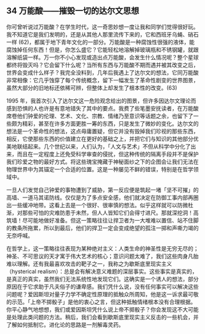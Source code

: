 ## 34 万能酸——摧毁一切的达尔文思想

你可曾听说过万能酸？在学生时代，这一奇思妙想一度让我和同学们觉得很好玩。我不知道它是我们发明的，还是从其他人那里流传下来的，它和西班牙乌蝇、硝石一样 (62)，都属于地下青年文化的一部分。万能酸是一种腐蚀性很强的液体，能腐蚀掉任何东西！但是，你怎么盛它？它能轻松地溶解掉玻璃瓶和不锈钢罐，就跟溶解纸袋一样。万一你不小心发现或造出点万能酸，会发生什么情况呢？整个星球都终将毁灭吗？它会留下什么呢？当所有东西与万能酸不期而遇并被其改变之后，世界会变成什么样子？我完全没料到，几年后我遇上了达尔文的想法，它同万能酸非常相像：它几乎蚀穿了每个传统概念，留下一幅发生了革命性剧变的世界图景，虽然大部分的旧地标还依稀可辨，但整体上却发生了根本性的改变。(63)

1995 年，我首次引入了达尔文这一危险观念给出的图景，但许多因达尔文理论而感到恐惧的人也许是有意地错失了其中的要点。我费了些笔墨安抚读者，在万能酸席卷他们钟爱的伦理、艺术、文化、宗教、情绪乃至意识等话题之余，也留下了一些颇为精彩，甚至在许多方面更胜一筹的东西，只是发生了微妙的变化。达尔文的想法是一个革命性的想法，这点毋庸置疑，但它并没有毁掉我们珍视的那些东西，相反，它使那些东西的价值建立在更好的基础之上，并把它们与知识的其他部分优美地联结起来。几个世纪以来，人们认为，「人文与艺术」不但从科学中分化了出来，而且在一定程度上还免受科学审查的侵扰，但这种传统的隔离手段并不是保护我们珍爱之物的最好方式。将这些瑰宝掩藏于神秘面纱之下的企图会让我们无法在物理世界中为其锚定一个合适的位置。这是一种屡见不鲜的错误，特别是在哲学领域中。

一旦人们发觉自己钟爱的事物遭到了威胁，第一反应便是筑起一堵「坚不可摧」的高墙、一道马其诺防线。仅仅是为了多点安全感，他们就决定在防御工事内部再圈出一些缓冲地带。这看上去是一个很好、很审慎的想法。似乎这样就可以防微杜渐，对那些可怕的灾难防患于未然，但人人皆知它们会得寸进尺。那就深挖洞！高筑墙！尽可能地做好准备。但这一策略往往让捍卫者为一大堆难以置信、站不住脚的教条所拖累，所以到最后，他们的捍卫一定会变成绝望的孤注一掷和声嘶力竭的无奈呼喊。

在哲学上，这一策略往往表现为某种绝对主义：人类生命的神圣性是无穷无尽的；神圣、不可思议的天才寓于伟大艺术的核心；意识问题太难了，我们这些肉身凡胎难以理解。还有我最喜欢攻击的靶子之一，我称之为歇斯底里现实主义（hysterical realism）：总是会有解决意义难题的深层事实。这些事实是真实的，是真正的真实，虽然我们无法系统性地发现它们。这确实是一个诱人的想法，部分原因在于它求助于凡夫俗子的谦卑感。我们凭什么说，没有任何事实可以解决这些问题呢？爱因斯坦对量子力学不确定性原理的抵触众所周知，他是这一诉求最可敬的示范。「上帝不掷骰子」是他的衷心之言，但这种抵触情绪根本没有合理根据。你平心静气地想想，我们或爱因斯坦凭什么说上帝不掷骰子？你会发现这不大可能是处理此类问题的方法。稍后，我们会看到歇斯底里现实主义反击的一些机会，并了解如何抵制它。进化论的思路是一剂解毒灵药。

